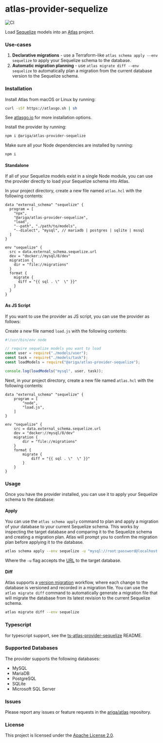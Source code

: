 # atlas-provider-sequelize

![CI](https://github.com/ariga/atlas-provider-sequelize/actions/workflows/ci.yaml/badge.svg)

Load [Sequelize](https://sequelize.org/) models into an [Atlas](https://atlasgo.io) project.

### Use-cases
1. **Declarative migrations** - use a Terraform-like `atlas schema apply --env sequelize` to apply your Sequelize schema to the database.
2. **Automatic migration planning** - use `atlas migrate diff --env sequelize` to automatically plan a migration from the current database version to the Sequelize schema.

### Installation

Install Atlas from macOS or Linux by running:
```bash
curl -sSf https://atlasgo.sh | sh
```
See [atlasgo.io](https://atlasgo.io/getting-started#installation) for more installation options.

Install the provider by running:
```bash
npm i @ariga/atlas-provider-sequelize
```

Make sure all your Node dependencies are installed by running:
```bash
npm i
```

#### Standalone 

If all of your Sequelize models exist in a single Node module, 
you can use the provider directly to load your Sequelize schema into Atlas.

In your project directory, create a new file named `atlas.hcl` with the following contents:

```hcl
data "external_schema" "sequelize" {
  program = [
    "npx",
    "@ariga/atlas-provider-sequelize",
    "load",
    "--path", "./path/to/models",
    "--dialect", "mysql", // mariadb | postgres | sqlite | mssql
  ]
}

env "sequelize" {
  src = data.external_schema.sequelize.url
  dev = "docker://mysql/8/dev"
  migration {
    dir = "file://migrations"
  }
  format {
    migrate {
      diff = "{{ sql . \"  \" }}"
    }
  }
}
```

#### As JS Script 

If you want to use the provider as JS script, you can use the provider as follows:

Create a new file named `load.js` with the following contents:

```js
#!/usr/bin/env node

// require sequelize models you want to load
const user = require("./models/user");
const task = require("./models/task");
const loadModels = require("@ariga/atlas-provider-sequelize");

console.log(loadModels("mysql", user, task));
```

Next, in your project directory, create a new file named `atlas.hcl` with the following contents:

```hcl
data "external_schema" "sequelize" {
    program = [
        "node",
        "load.js",
    ]
}

env "sequelize" {
    src = data.external_schema.sequelize.url
    dev = "docker://mysql/8/dev"
    migration {
        dir = "file://migrations"
    }
    format {
        migrate {
            diff = "{{ sql . \"  \" }}"
        }
    }
}
```

### Usage

Once you have the provider installed, you can use it to apply your Sequelize schema to the database:

#### Apply

You can use the `atlas schema apply` command to plan and apply a migration of your database to
your current Sequelize schema. This works by inspecting the target database and comparing it to the
Sequelize schema and creating a migration plan. Atlas will prompt you to confirm the migration plan
before applying it to the database.

```bash
atlas schema apply --env sequelize -u "mysql://root:password@localhost:3306/mydb"
```
Where the `-u` flag accepts the [URL](https://atlasgo.io/concepts/url) to the
target database.

#### Diff

Atlas supports a [version migration](https://atlasgo.io/concepts/declarative-vs-versioned#versioned-migrations) 
workflow, where each change to the database is versioned and recorded in a migration file. You can use the
`atlas migrate diff` command to automatically generate a migration file that will migrate the database
from its latest revision to the current Sequelize schema.

```bash
atlas migrate diff --env sequelize 
````

### Typescript
for typescript support, see the [ts-atlas-provider-sequelize](https://github.com/ariga/atlas-provider-sequelize/tree/master/ts) README.

### Supported Databases

The provider supports the following databases:
* MySQL
* MariaDB
* PostgreSQL
* SQLite
* Microsoft SQL Server

### Issues

Please report any issues or feature requests in the [ariga/atlas](https://github.com/ariga/atlas/issues) repository.

### License

This project is licensed under the [Apache License 2.0](LICENSE).